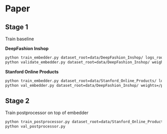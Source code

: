 # Paper

## Stage 1
Train baseline

**DeepFashion Inshop**
```bash
python train_embedder.py dataset_root=data/DeepFashion_Inshop/ logs_root=logs/DeepFashion_Inshop
python validate_embedder.py dataset_root=data/DeepFashion_Inshop/ weights=/path/to/embedder/ckpt
```

**Stanford Online Products**
```bash
python train_embedder.py dataset_root=data/Stanford_Online_Products/ logs_root=logs/Stanford_Online_Products
python val_embedder.py dataset_root=data/DeepFashion_Inshop/ weights=/path/to/embedder/ckpt
```

## Stage 2
Train postprocessor on top of embedder

```bash
python train_postprocessor.py dataset_root=data/Stanford_Online_Products/ logs_root=logs/Stanford_Online_Products
python val_postprocessor.py
```